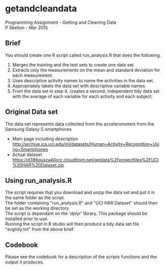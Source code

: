 # getandcleandata
Programming Assignment - Getting and Cleaning Data  
P Skelton - Mar 2015

## Brief
You should create one R script called run_analysis.R that does the following.   
 1) Merges the training and the test sets to create one data set.  
 2) Extracts only the measurements on the mean and standard deviation for each measurement.   
 3) Uses descriptive activity names to name the activities in the data set.  
 4) Appropriately labels the data set with descriptive variable names.   
 5) From the data set in step 4, creates a second, independent tidy data set with the average of each variable for each activity and each subject.

## Original Data set
The data set represents data collected from the accelerometers from the Samsung Galaxy S smartphones

- Main page including description  
http://archive.ics.uci.edu/ml/datasets/Human+Activity+Recognition+Using+Smartphones
- Actual dataset  
https://d396qusza40orc.cloudfront.net/getdata%2Fprojectfiles%2FUCI%20HAR%20Dataset.zip

## Using run_analysis.R
The script requires that you download and unzip the data set and put it in the same folder as the script.  
The folder containing "run_analysis.R" and "UCI HAR Dataset" should then be set as the working directory.  
The script is dependant on the 'dplyr' library. This package should be installed prior to use.  
Running the script in R studio will then produce a tidy data set file "avgtidy.txt" from the above brief.

## Codebook
Please see the codebook for a description of the scripts functions and the output it produces.  